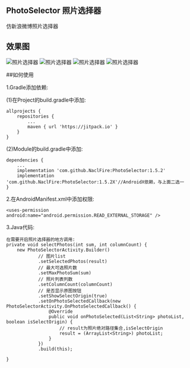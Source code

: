 ## PhotoSelector 照片选择器
仿新浪微博照片选择器
## 效果图
![照片选择器](./Demo1.png)
![照片选择器](./Demo2.png)
![照片选择器](./Demo3.png)
![照片选择器](./Demo4.gif)

##如何使用

1.Gradle添加依赖:

(1)在Project的build.gradle中添加:

	allprojects {
		repositories {
			...
			maven { url 'https://jitpack.io' }
		}
	}

(2)Module的build.gradle中添加:

	dependencies {
		...
	    implementation 'com.github.NaclFire:PhotoSelector:1.5.2'
	    implementation 'com.github.NaclFire:PhotoSelector:1.5.2X'//AndroidX依赖，与上面二选一
	}


2.在AndroidManifest.xml中添加权限:

	<uses-permission android:name="android.permission.READ_EXTERNAL_STORAGE" />

3.Java代码:

	在需要开启照片选择器的地方调用:
	private void selectPhotos(int sum, int columnCount) {
        new PhotoSelectorActivity.Builder()
                // 图片list
                .setSelectedPhotos(result)
                // 最大可选照片数
                .setMaxPhotoSum(sum)
                // 照片列表列数
                .setColumnCount(columnCount)
                // 是否显示原图按钮
                .setShowSelectOrigin(true)
                .setOnPhotoSelectedCallback(new PhotoSelectorActivity.OnPhotoSelectedCallback() {
                    @Override
                    public void onPhotoSelected(List<String> photoList, boolean isSelectOrigin) {
                        // result为照片绝对路径集合,isSelectOrigin
                        result = (ArrayList<String>) photoList;
                    }
                })
                .build(this);

    }